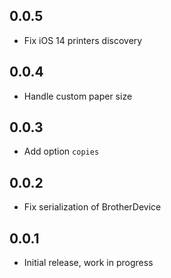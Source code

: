 ## 0.0.5

* Fix iOS 14 printers discovery

## 0.0.4

* Handle custom paper size

## 0.0.3

* Add option `copies`

## 0.0.2

* Fix serialization of BrotherDevice

## 0.0.1

* Initial release, work in progress
